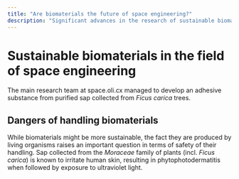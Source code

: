 ```yaml
---
title: "Are biomaterials the future of space engineering?"
description: "Significant advances in the research of sustainable biomaterials"
---
```


# Sustainable biomaterials in the field of space engineering
The main research team at space.oli.cx managed to develop an adhesive substance from purified sap collected from <em>Ficus carica</em> trees.

## Dangers of handling biomaterials
While biomaterials might be more sustainable, the fact they are produced by living organisms raises an important question in terms of safety of their handling. Sap collected from the <em>Moraceae</em> family of plants (incl. <em>Ficus carica</em>) is known to irritate human skin, resulting in phytophotodermatitis when followed by exposure to ultraviolet light.
